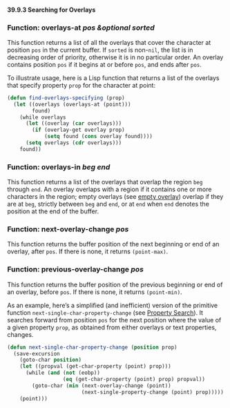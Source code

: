 

#### 39.9.3 Searching for Overlays

### Function: **overlays-at** *pos \&optional sorted*

This function returns a list of all the overlays that cover the character at position `pos` in the current buffer. If `sorted` is non-`nil`, the list is in decreasing order of priority, otherwise it is in no particular order. An overlay contains position `pos` if it begins at or before `pos`, and ends after `pos`.

To illustrate usage, here is a Lisp function that returns a list of the overlays that specify property `prop` for the character at point:

```lisp
(defun find-overlays-specifying (prop)
  (let ((overlays (overlays-at (point)))
        found)
    (while overlays
      (let ((overlay (car overlays)))
        (if (overlay-get overlay prop)
            (setq found (cons overlay found))))
      (setq overlays (cdr overlays)))
    found))
```

### Function: **overlays-in** *beg end*

This function returns a list of the overlays that overlap the region `beg` through `end`. An overlay overlaps with a region if it contains one or more characters in the region; empty overlays (see [empty overlay](Managing-Overlays.html)) overlap if they are at `beg`, strictly between `beg` and `end`, or at `end` when `end` denotes the position at the end of the buffer.

### Function: **next-overlay-change** *pos*

This function returns the buffer position of the next beginning or end of an overlay, after `pos`. If there is none, it returns `(point-max)`.

### Function: **previous-overlay-change** *pos*

This function returns the buffer position of the previous beginning or end of an overlay, before `pos`. If there is none, it returns `(point-min)`.

As an example, here’s a simplified (and inefficient) version of the primitive function `next-single-char-property-change` (see [Property Search](Property-Search.html)). It searches forward from position `pos` for the next position where the value of a given property `prop`, as obtained from either overlays or text properties, changes.

```lisp
(defun next-single-char-property-change (position prop)
  (save-excursion
    (goto-char position)
    (let ((propval (get-char-property (point) prop)))
      (while (and (not (eobp))
                  (eq (get-char-property (point) prop) propval))
        (goto-char (min (next-overlay-change (point))
                        (next-single-property-change (point) prop)))))
    (point)))
```

